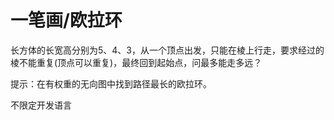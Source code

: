 # 一笔画/欧拉环

长方体的长宽高分别为5、4、3，从一个顶点出发，只能在棱上行走，要求经过的棱不能重复(顶点可以重复)，最终回到起始点，问最多能走多远？

提示：在有权重的无向图中找到路径最长的欧拉环。


不限定开发语言